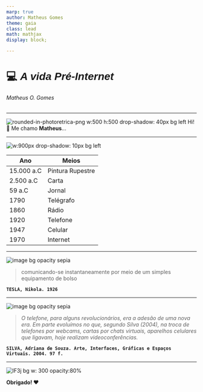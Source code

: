 ```yaml
---
marp: true
author: Matheus Gomes
theme: gaia
class: lead
math: mathjax
display: block;

---
```



<style>
    :root {
        --color-background: #10403B;
        --color-foreground: #ADD9D1;
    }
    h1 {
        font-family: Helvetica;
    }
</style>
# :computer: *A vida Pré-Internet*
###### Matheus O. Gomes

---

![rounded-in-photoretrica-png w:500 h:500 drop-shadow: 40px bg left](https://github.com/dcTeam23/fundamentos/assets/134711542/28ff455d-406d-4955-8a0d-4c046264e4d3)
Hi! :wave:
Me chamo
**Matheus**... 

---

![w:900px drop-shadow: 10px bg left](https://media.kasperskydaily.com/wp-content/uploads/sites/94/2015/06/06140940/telegraph-1.jpg)

| Ano | Meios |
| ----------- | ----------- |
| 15.000 a.C | Pintura Rupestre |
| 2.500 a.C | Carta |
| 59 a.C | Jornal |
| 1790 | Telégrafo |
| 1860 | Rádio |
| 1920 | Telefone |
| 1947 | Celular |
| 1970 | Internet |
<!--- equipamento utilizava a energia elétrica para enviar pulsos; RÁDIO: Radionovelas, locutores, criatividade;
TELEFONE: A mudança, agora idealizamos o outro.--->
---
![image bg opacity sepia](https://github.com/dcTeam23/fundamentos/assets/134711542/cae4ae79-a0e6-4084-a919-d0558a6fc641)
>comunicando-se instantaneamente por meio de um simples
equipamento de bolso

**`TESLA, Nikola. 1926`**
<!---O homem como conhecemos hoje sempre teve a necessidade de comunicar-se, a interação é inerente do próprio sujeito. A evolução até chegarmos no acesso em rede que temos hoje, foi um processo árduo.--->

---
![image bg opacity sepia](https://github.com/dcTeam23/fundamentos/assets/134711542/cae4ae79-a0e6-4084-a919-d0558a6fc641)
>*O telefone, para alguns revolucionários, era a adesão de uma nova era. Em parte evoluímos no que, segundo Silva (2004), na troca de telefones por webcams, cartas por chats virtuais, aparelhos celulares que ligavam, hoje realizam videoconferências.*

**`SILVA, Adriana de Souza. Arte, Interfaces, Gráficas e Espaços Virtuais. 2004. 97 f.`**
<!--- Debate sobre comunicação e a evolução delas para o que temos hoje como web.--->

---
![IF3j bg w: 300 opacity:80%](https://github.com/dcTeam23/fundamentos/assets/134711542/322e9411-7b51-4f27-9296-c189e4e739ad)


**Obrigado! :heart:**

